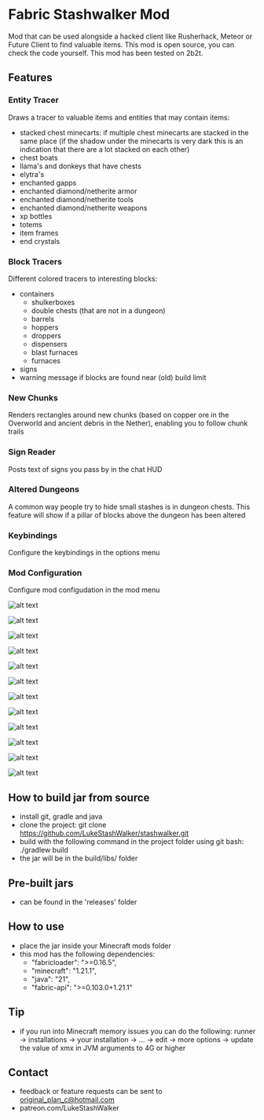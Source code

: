 # Fabric Stashwalker Mod

Mod that can be used alongside a hacked client like Rusherhack, Meteor or Future Client to find valuable items.
This mod is open source, you can check the code yourself. This mod has been tested on 2b2t.

## Features

### Entity Tracer

Draws a tracer to valuable items and entities that may contain items:
- stacked chest minecarts: if multiple chest minecarts are stacked in the same place (if the shadow under the minecarts is very dark this is an indication that there are a lot stacked on each other)
- chest boats
- llama's and donkeys that have chests
- elytra's
- enchanted gapps
- enchanted diamond/netherite armor
- enchanted diamond/netherite tools
- enchanted diamond/netherite weapons
- xp bottles
- totems
- item frames
- end crystals

### Block Tracers 

Different colored tracers to interesting blocks:
- containers
    - shulkerboxes
    - double chests (that are not in a dungeon)
    - barrels
    - hoppers
    - droppers
    - dispensers
    - blast furnaces
    - furnaces
- signs
- warning message if blocks are found near (old) build limit

### New Chunks

Renders rectangles around new chunks (based on copper ore in the Overworld and ancient debris in the Nether), enabling you to follow chunk trails

### Sign Reader 

Posts text of signs you pass by in the chat HUD

### Altered Dungeons 

A common way people try to hide small stashes is in dungeon chests. This feature will show if a pillar of blocks above the dungeon has been altered

### Keybindings

Configure the keybindings in the options menu

### Mod Configuration

Configure mod configudation in the mod menu

![alt text](screenshots/1.png)

![alt text](screenshots/2.png)

![alt text](screenshots/3.png)

![alt text](screenshots/4.png)

![alt text](screenshots/5.png)

![alt text](screenshots/7.png)

![alt text](screenshots/8.png)

![alt text](screenshots/9.png)

![alt text](screenshots/12.png)

![alt text](screenshots/13.png)

![alt text](screenshots/10.png)

![alt text](screenshots/11.png)


## How to build jar from source

- install git, gradle and java 
- clone the project: git clone https://github.com/LukeStashWalker/stashwalker.git
- build with the following command in the project folder using git bash: ./gradlew build 
- the jar will be in the build/libs/ folder

<!-- ## How to run -->
<!-- - ./gradlew runClient --debug-jvm -->

## Pre-built jars

- can be found in the 'releases' folder

## How to use

- place the jar inside your Minecraft mods folder
- this mod has the following dependencies:
	-	"fabricloader": ">=0.16.5",
	-	"minecraft": "1.21.1",
	-	"java": "21",
	-	"fabric-api": ">=0.103.0+1.21.1"

## Tip

- if you run into Minecraft memory issues you can do the following: runner -> installations -> your installation -> ... -> edit -> more options -> update the value of xmx in JVM arguments to 4G or higher

## Contact

- feedback or feature requests can be sent to original_plan_c@hotmail.com
- patreon.com/LukeStashWalker

